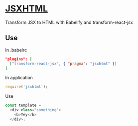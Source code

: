 # [JSXHTML](https://github/eliot-akira/jsxhtml)

Transform JSX to HTML with Babelify and transform-react-jsx

## Use

In .babelrc

~~~json
"plugins": [
  ["transform-react-jsx", { "pragma": "jsxhtml" }]
]
~~~

In application

~~~javascript
require('jsxhtml');
~~~

Use

~~~javascript
const template =
  <div class="something">
    <b>Yey</b>
  </div>;
~~~
